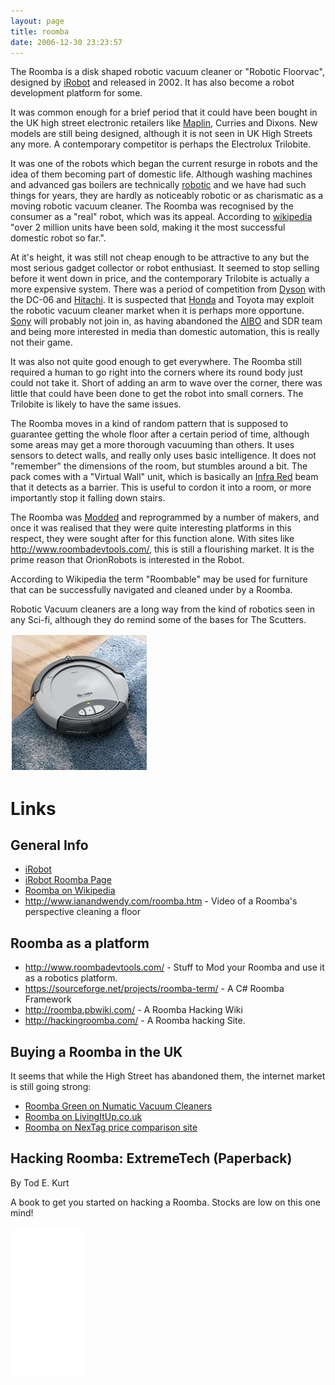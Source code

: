```yaml
---
layout: page
title: roomba
date: 2006-12-30 23:23:57
---
```

The Roomba is a disk shaped robotic vacuum cleaner or "Robotic Floorvac", designed by [iRobot](/wiki/irobot "iRobot") and released in 2002\. It has also become a robot development platform for some.

It was common enough for a brief period that it could have been bought in the UK high street electronic retailers like [Maplin](/wiki/maplin "Maplin"), Curries and Dixons. New models are still being designed, although it is not seen in UK High Streets any more. A contemporary competitor is perhaps the Electrolux Trilobite.

It was one of the robots which began the current resurge in robots and the idea of them becoming part of domestic life. Although washing machines and advanced gas boilers are technically [robotic](/wiki/robotic "Robotic") and we have had such things for years, they are hardly as noticeably robotic or as charismatic as a moving robotic vacuum cleaner. The Roomba was recognised by the consumer as a "real" robot, which was its appeal. According to [wikipedia](http://en.wikipedia.org/wiki/Roomba) "over 2 million units have been sold, making it the most successful domestic robot so far.".

At it's height, it was still not cheap enough to be attractive to any but the most serious gadget collector or robot enthusiast. It seemed to stop selling before it went down in price, and the contemporary Trilobite is actually a more expensive system. There was a period of competition from [Dyson](/wiki/dyson "Dyson") with the DC-06 and [Hitachi](/wiki/hitachi "Hitachi"). It is suspected that [Honda](/wiki/honda "Honda") and Toyota may exploit the robotic vacuum cleaner market when it is perhaps more opportune. [Sony](/wiki/sony "Sony") will probably not join in, as having abandoned the [AIBO](/wiki/aibo.html "The SONY Robot Dog") and SDR team and being more interested in media than domestic automation, this is really not their game.

It was also not quite good enough to get everywhere. The Roomba still required a human to go right into the corners where its round body just could not take it. Short of adding an arm to wave over the corner, there was little that could have been done to get the robot into small corners. The Trilobite is likely to have the same issues.

The Roomba moves in a kind of random pattern that is supposed to guarantee getting the whole floor after a certain period of time, although some areas may get a more thorough vacuuming than others. It uses sensors to detect walls, and really only uses basic intelligence. It does not "remember" the dimensions of the room, but stumbles around a bit. The pack comes with a "Virtual Wall" unit, which is basically an [Infra Red](/wiki/infra_red "A type of EM radiation commonly used for digital communications") beam that it detects as a barrier. This is useful to cordon it into a room, or more importantly stop it falling down stairs.

The Roomba was [Modded](/wiki/modding_robots "Describes Modification of robot items.") and reprogrammed by a number of makers, and once it was realised that they were quite interesting platforms in this respect, they were sought after for this function alone. With sites like <http://www.roombadevtools.com/>, this is still a flourishing market. It is the prime reason that OrionRobots is interested in the Robot.

According to Wikipedia the term "Roombable" may be used for furniture that can be successfully navigated and cleaned under by a Roomba.

Robotic Vacuum cleaners are a long way from the kind of robotics seen in any Sci-fi, although they do remind some of the bases for The Scutters.

![](/galleries/gallery-1-common-images/190-roomba-image.jpg)

# Links
## General Info

- [iRobot](http://irobot.com/)
- [iRobot Roomba Page](http://www.irobot.com/sp.cfm?pageid=122)
- [Roomba on Wikipedia](http://en.wikipedia.org/wiki/Roomba)
- <http://www.ianandwendy.com/roomba.htm> - Video of a Roomba's perspective cleaning a floor

## Roomba as a platform

- <http://www.roombadevtools.com/> - Stuff to Mod your Roomba and use it as a robotics platform.
- <https://sourceforge.net/projects/roomba-term/> - A C# Roomba Framework
- <http://roomba.pbwiki.com/> - A Roomba Hacking Wiki
- <http://hackingroomba.com/> - A Roomba hacking Site.

## Buying a Roomba in the UK

It seems that while the High Street has abandoned them, the internet market is still going strong:

- [Roomba Green on Numatic Vacuum Cleaners](http://www.industrialvac.co.uk/product_info.php?cPath=22&products_id=100)
- [Roomba on LivingItUp.co.uk](http://www.livingitup.co.uk/auto_cleaner.html?gclid=CNSq7PGlu4kCFRk8Zwod1HcFPw)
- [Roomba on NexTag price comparison site](http://www.nextag.co.uk/roomba/zzukzB1z0--search-html?nxtg=49dc0a1c053a-D6699E135C7EC4E4)

## Hacking Roomba: ExtremeTech (Paperback)

By Tod E. Kurt

A book to get you started on hacking a Roomba. Stocks are low on this one mind!

<iframe style="width:120px;height:240px;" marginwidth="0" marginheight="0" scrolling="no" frameborder="0" src="//ws-eu.amazon-adsystem.com/widgets/q?ServiceVersion=20070822&OneJS=1&Operation=GetAdHtml&MarketPlace=GB&source=ss&ref=as_ss_li_til&ad_type=product_link&tracking_id=orionrobots-21&language=en_GB&marketplace=amazon&region=GB&placement=B01JXRIX72&asins=B01JXRIX72&linkId=9cd2767696c24c3ff81c6885bf93511b&show_border=true&link_opens_in_new_window=true"></iframe>

